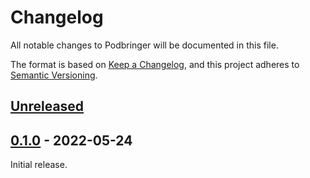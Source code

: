 # Changelog

All notable changes to Podbringer will be documented in this file.

The format is based on [Keep a Changelog](https://keepachangelog.com/en/1.0.0/),
and this project adheres to [Semantic Versioning](https://semver.org/spec/v2.0.0.html).

## [Unreleased]

## [0.1.0] - 2022-05-24

Initial release.

[Unreleased]: https://git.luon.net/paul/podbringer/compare/v0.1.0...HEAD
[0.1.0]: https://git.luon.net/paul/podbringer/commits/tag/v0.1.0

